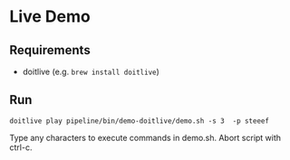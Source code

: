 # Live Demo

## Requirements

* doitlive (e.g. `brew install doitlive`)

## Run
```
doitlive play pipeline/bin/demo-doitlive/demo.sh -s 3  -p steeef
```
Type any characters to execute commands in demo.sh. Abort script with ctrl-c.